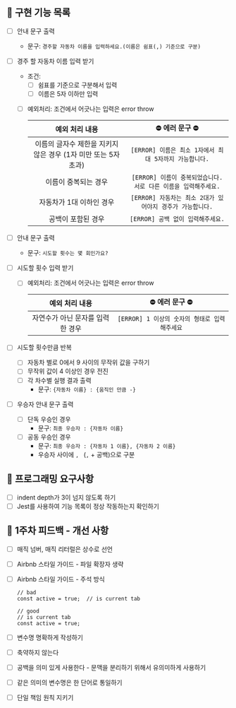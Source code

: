 ## 📁 구현 기능 목록

- [ ] 안내 문구 출력
  - 문구: `경주할 자동차 이름을 입력하세요.(이름은 쉼표(,) 기준으로 구분)`
- [ ] 경주 할 자동차 이름 입력 받기

  - 조건:
    - [ ] 쉼표를 기준으로 구분해서 입력
    - [ ] 이름은 5자 이하만 입력
  - [ ] 예외처리: 조건에서 어긋나는 입력은 error throw

    |                         예외 처리 내용                         |                        ⛔️ 에러 문구 ⛔️                        |
    | :------------------------------------------------------------: | :-------------------------------------------------------------: |
    | 이름의 글자수 제한을 지키지 않은 경우 (1자 미만 또는 5자 초과) |     `[ERROR] 이름은 최소 1자에서 최대 5자까지 가능합니다.`      |
    |                      이름이 중복되는 경우                      | `[ERROR] 이름이 중복되었습니다. 서로 다른 이름을 입력해주세요.` |
    |                    자동차가 1대 이하인 경우                    |    `[ERROR] 자동차는 최소 2대가 있어야지 경주가 가능합니다.`    |
    |                       공백이 포함된 경우                       |                `[ERROR] 공백 없이 입력해주세요.`                |

- [ ] 안내 문구 출력
  - 문구: `시도할 횟수는 몇 회인가요?`
- [ ] 시도할 횟수 입력 받기

  - [ ] 예외처리: 조건에서 어긋나는 입력은 error throw

    |          예외 처리 내용          |               ⛔️ 에러 문구 ⛔️               |
    | :------------------------------: | :-------------------------------------------: |
    | 자연수가 아닌 문자를 입력한 경우 | `[ERROR] 1 이상의 숫자의 형태로 입력해주세요` |

- [ ] 시도할 횟수만큼 반복
  - [ ] 자동차 별로 0에서 9 사이의 무작위 값을 구하기
  - [ ] 무작위 값이 4 이상인 경우 전진
  - [ ] 각 차수별 실행 결과 출력
    - 문구: `{자동차 이름} : {움직인 만큼 -}`
- [ ] 우승자 안내 문구 출력
  - [ ] 단독 우승인 경우
    - 문구: `최종 우승자 : {자동차 이름}`
  - [ ] 공동 우승인 경우
    - 문구: `최종 우승자 : {자동차 1 이름}, {자동차 2 이름}`
    - 우승자 사이에 `, ` (`,` + 공백)으로 구분

## 💫 프로그래밍 요구사항

- [ ] indent depth가 3이 넘지 않도록 하기
- [ ] Jest를 사용하여 기능 목록이 정상 작동하는지 확인하기

## 🧚 1주차 피드백 - 개선 사항

- [ ] 매직 넘버, 매직 리터럴은 상수로 선언
- [ ] Airbnb 스타일 가이드 - 파일 확장자 생략
- [ ] Airbnb 스타일 가이드 - 주석 방식

  ```
  // bad
  const active = true;  // is current tab

  // good
  // is current tab
  const active = true;
  ```

- [ ] 변수명 명확하게 작성하기
- [ ] 축약하지 않는다
- [ ] 공백을 의미 있게 사용한다 - 문맥을 분리하기 위해서 유의미하게 사용하기
- [ ] 같은 의미의 변수명은 한 단어로 통일하기
- [ ] 단일 책임 원칙 지키기
